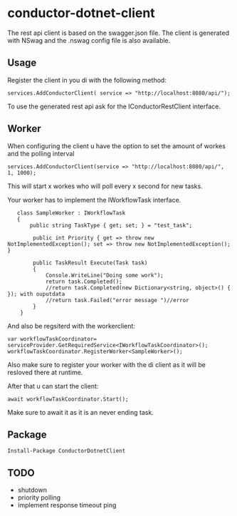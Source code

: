 


# conductor-dotnet-client

The rest api client is based on the swagger.json file. The client is generated with NSwag and the .nswag config file is also available.

## Usage
Register the client in you di with the following method:
 

    services.AddConductorClient( service => "http://localhost:8080/api/");


To use the generated rest api ask for the IConductorRestClient interface.

## Worker
When configuring the client u have the option to set the amount of workes and the polling interval

	services.AddConductorClient(service => "http://localhost:8080/api/", 1, 1000);

This will start x workes who will poll every x second for new tasks.

Your worker has to implement the IWorkflowTask interface. 

       class SampleWorker : IWorkflowTask
       {
           public string TaskType { get; set; } = "test_task"; 
    
            public int Priority { get => throw new NotImplementedException(); set => throw new NotImplementedException(); }
    
            public TaskResult Execute(Task task)
            {
                Console.WriteLine("Doing some work");
                return task.Completed();
                //return task.Completed(new Dictionary<string, object>() { }); with ouputdata
                //return task.Failed("error message ")//error
            }
        }

And also be regsiterd with the workerclient:

    var workflowTaskCoordinator= serviceProvider.GetRequiredService<IWorkflowTaskCoordinator>();
    workflowTaskCoordinator.RegisterWorker<SampleWorker>();

Also make sure to register your worker with the di client as it will be resloved there at runtime.

After that u can start the client:

	await workflowTaskCoordinator.Start();

Make sure to await it as it is an never ending task.




## Package

    Install-Package ConductorDotnetClient

## TODO

 - shutdown
 - priority polling
 - implement response timeout ping

